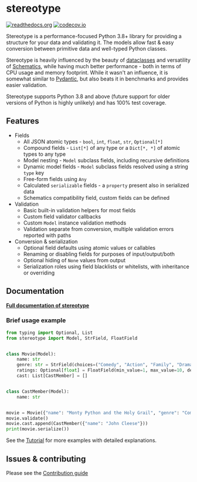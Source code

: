 # stereotype

[![readthedocs.org](https://readthedocs.org/projects/stereotype/badge/?version=latest)](https://stereotype.readthedocs.io/en/latest/)
[![codecov.io](https://codecov.io/github/petee-d/stereotype/coverage.svg?branch=master)](https://codecov.io/github/petee-d/stereotype)

Stereotype is a performance-focused Python 3.8+ library for providing a structure for your data and validating it.
The models allow fast & easy conversion between primitive data and well-typed Python classes.

Stereotype is heavily influenced by the beauty of [dataclasses](https://docs.python.org/3/library/dataclasses.html)
and versatility of [Schematics](https://schematics.readthedocs.io/), while having much better performance - both in
terms of CPU usage and memory footprint. While it wasn't an influence, it is somewhat similar to
[Pydantic](https://pydantic-docs.helpmanual.io/), but also beats it in benchmarks and provides easier validation.

Stereotype supports Python 3.8 and above (future support for older versions of Python is highly unlikely) and
has 100% test coverage.

## Features
- Fields
  - All JSON atomic types - `bool`, `int`, `float`, `str`, `Optional[*]`
  - Compound fields - `List[*]` of any type or a `Dict[*, *]` of atomic types to any type
  - Model nesting - `Model` subclass fields, including recursive definitions
  - Dynamic model fields - `Model` subclass fields resolved using a string `type` key
  - Free-form fields using `Any`
  - Calculated `serializable` fields - a `property` present also in serialized data
  - Schematics compatibility field, custom fields can be defined
- Validation
  - Basic built-in validation helpers for most fields
  - Custom field validator callbacks
  - Custom `Model` instance validation methods
  - Validation separate from conversion, multiple validation errors reported with paths
- Conversion & serialization
  - Optional field defaults using atomic values or callables
  - Renaming or disabling fields for purposes of input/output/both
  - Optional hiding of `None` values from output
  - Serialization roles using field blacklists or whitelists, with inheritance or overriding


<!--- Update docs/index.rst end-line if this line moves! -->


## Documentation
[**Full documentation of stereotype**](https://stereotype.readthedocs.io/en/latest/)

### Brief usage example
```python
from typing import Optional, List
from stereotype import Model, StrField, FloatField


class Movie(Model):
    name: str
    genre: str = StrField(choices=("Comedy", "Action", "Family", "Drama"))
    ratings: Optional[float] = FloatField(min_value=1, max_value=10, default=None)
    cast: List[CastMember] = []


class CastMember(Model):
    name: str


movie = Movie({"name": "Monty Python and the Holy Grail", "genre": "Comedy", "ratings": 8.2})
movie.validate()
movie.cast.append(CastMember({"name": "John Cleese"}))
print(movie.serialize())
```

See the [Tutorial](https://stereotype.readthedocs.io/en/latest/tutorial.html)
for more examples with detailed explanations.

## Issues & contributing
Please see the [Contribution guide](https://github.com/petee-d/stereotype/blob/master/CONTRIBUTING.md)

